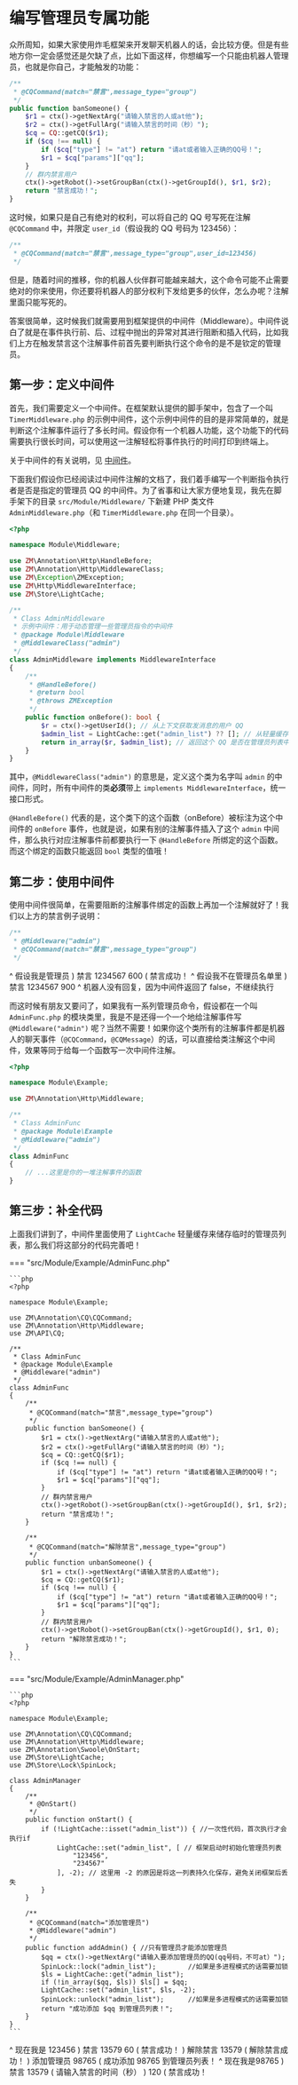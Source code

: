 # 编写管理员专属功能

众所周知，如果大家使用炸毛框架来开发聊天机器人的话，会比较方便。但是有些地方你一定会感觉还是欠缺了点，比如下面这样，你想编写一个只能由机器人管理员，也就是你自己，才能触发的功能：

```php
/**
 * @CQCommand(match="禁言",message_type="group")
 */
public function banSomeone() {
    $r1 = ctx()->getNextArg("请输入禁言的人或at他");
    $r2 = ctx()->getFullArg("请输入禁言的时间（秒）");
    $cq = CQ::getCQ($r1);
    if ($cq !== null) {
        if ($cq["type"] != "at") return "请at或者输入正确的QQ号！";
        $r1 = $cq["params"]["qq"];
    }
    // 群内禁言用户
    ctx()->getRobot()->setGroupBan(ctx()->getGroupId(), $r1, $r2);
    return "禁言成功！";
}
```

这时候，如果只是自己有绝对的权利，可以将自己的 QQ 号写死在注解 `@CQCommand` 中，并限定 `user_id`（假设我的 QQ 号码为 123456）：

```php
/**
 * @CQCommand(match="禁言",message_type="group",user_id=123456)
 */
```

但是，随着时间的推移，你的机器人伙伴群可能越来越大，这个命令可能不止需要绝对的你来使用，你还要将机器人的部分权利下发给更多的伙伴，怎么办呢？注解里面只能写死的。

答案很简单，这时候我们就需要用到框架提供的中间件（Middleware）。中间件说白了就是在事件执行前、后、过程中抛出的异常对其进行阻断和插入代码，比如我们上方在触发禁言这个注解事件前首先要判断执行这个命令的是不是钦定的管理员。

## 第一步：定义中间件

首先，我们需要定义一个中间件。在框架默认提供的脚手架中，包含了一个叫 `TimerMiddleware.php` 的示例中间件，这个示例中间件的目的是非常简单的，就是判断这个注解事件运行了多长时间。假设你有一个机器人功能，这个功能下的代码需要执行很长时间，可以使用这一注解轻松将事件执行的时间打印到终端上。

关于中间件的有关说明，见 [中间件](/event/middleware)。

下面我们假设你已经阅读过中间件注解的文档了，我们着手编写一个判断指令执行者是否是指定的管理员 QQ 的中间件。为了省事和让大家方便地复现，我先在脚手架下的目录 `src/Module/Middleware/` 下新建 PHP 类文件 `AdminMiddleware.php`（和 `TimerMiddleware.php` 在同一个目录）。

```php
<?php

namespace Module\Middleware;

use ZM\Annotation\Http\HandleBefore;
use ZM\Annotation\Http\MiddlewareClass;
use ZM\Exception\ZMException;
use ZM\Http\MiddlewareInterface;
use ZM\Store\LightCache;

/**
 * Class AdminMiddleware
 * 示例中间件：用于动态管理一些管理员指令的中间件
 * @package Module\Middleware
 * @MiddlewareClass("admin")
 */
class AdminMiddleware implements MiddlewareInterface
{
    /**
     * @HandleBefore()
     * @return bool
     * @throws ZMException
     */
    public function onBefore(): bool {
        $r = ctx()->getUserId(); // 从上下文获取发消息的用户 QQ
        $admin_list = LightCache::get("admin_list") ?? []; // 从轻量缓存获取管理员列表
        return in_array($r, $admin_list); // 返回这个 QQ 是否在管理员列表中
    }
}
```

其中，`@MiddlewareClass("admin")` 的意思是，定义这个类为名字叫 `admin` 的中间件，同时，所有中间件的类**必须**带上 `implements MiddlewareInterface`，统一接口形式。

`@HandleBefore()` 代表的是，这个类下的这个函数（onBefore）被标注为这个中间件的 `onBefore` 事件，也就是说，如果有别的注解事件插入了这个 `admin` 中间件，那么执行对应注解事件前都要执行一下 `@HandleBefore` 所绑定的这个函数。而这个绑定的函数只能返回 `bool` 类型的值哦！

## 第二步：使用中间件

使用中间件很简单，在需要阻断的注解事件绑定的函数上再加一个注解就好了！我们以上方的禁言例子说明：

```php
/**
 * @Middleware("admin")
 * @CQCommand(match="禁言",message_type="group")
 */
```

<chat-box>
^ 假设我是管理员
) 禁言 1234567 600
( 禁言成功！
^ 假设我不在管理员名单里
) 禁言 1234567 900
^ 机器人没有回复，因为中间件返回了 false，不继续执行
</chat-box>

而这时候有朋友又要问了，如果我有一系列管理员命令，假设都在一个叫 `AdminFunc.php` 的模块类里，我是不是还得一个一个地给注解事件写 `@Middleware("admin")` 呢？当然不需要！如果你这个类所有的注解事件都是机器人的聊天事件（`@CQCommand`，`@CQMessage`）的话，可以直接给类注解这个中间件，效果等同于给每一个函数写一次中间件注解。

```php
<?php

namespace Module\Example;

use ZM\Annotation\Http\Middleware;

/**
 * Class AdminFunc
 * @package Module\Example
 * @Middleware("admin")
 */
class AdminFunc
{ 
    // ...这里是你的一堆注解事件的函数
}
```

## 第三步：补全代码

上面我们讲到了，中间件里面使用了 `LightCache` 轻量缓存来储存临时的管理员列表，那么我们将这部分的代码完善吧！

=== "src/Module/Example/AdminFunc.php"

	```php
	<?php

    namespace Module\Example;

    use ZM\Annotation\CQ\CQCommand;
    use ZM\Annotation\Http\Middleware;
    use ZM\API\CQ;

    /**
     * Class AdminFunc
     * @package Module\Example
     * @Middleware("admin")
     */
    class AdminFunc
    {
        /**
         * @CQCommand(match="禁言",message_type="group")
         */
        public function banSomeone() {
            $r1 = ctx()->getNextArg("请输入禁言的人或at他");
            $r2 = ctx()->getFullArg("请输入禁言的时间（秒）");
            $cq = CQ::getCQ($r1);
            if ($cq !== null) {
                if ($cq["type"] != "at") return "请at或者输入正确的QQ号！";
                $r1 = $cq["params"]["qq"];
            }
            // 群内禁言用户
            ctx()->getRobot()->setGroupBan(ctx()->getGroupId(), $r1, $r2);
            return "禁言成功！";
        }

        /**
         * @CQCommand(match="解除禁言",message_type="group")
         */
        public function unbanSomeone() {
            $r1 = ctx()->getNextArg("请输入禁言的人或at他");
            $cq = CQ::getCQ($r1);
            if ($cq !== null) {
                if ($cq["type"] != "at") return "请at或者输入正确的QQ号！";
                $r1 = $cq["params"]["qq"];
            }
            // 群内禁言用户
            ctx()->getRobot()->setGroupBan(ctx()->getGroupId(), $r1, 0);
            return "解除禁言成功！";
        }
    }
    ```

=== "src/Module/Example/AdminManager.php"

	```php
	<?php

    namespace Module\Example;

    use ZM\Annotation\CQ\CQCommand;
    use ZM\Annotation\Http\Middleware;
    use ZM\Annotation\Swoole\OnStart;
    use ZM\Store\LightCache;
    use ZM\Store\Lock\SpinLock;

    class AdminManager
    {
        /**
         * @OnStart()
         */
        public function onStart() {
            if (!LightCache::isset("admin_list")) { //一次性代码，首次执行才会执行if
                LightCache::set("admin_list", [ // 框架启动时初始化管理员列表
                    "123456",
                    "234567"
                ], -2); // 这里用 -2 的原因是将这一列表持久化保存，避免关闭框架后丢失
            }
        }

        /**
         * @CQCommand(match="添加管理员")
         * @Middleware("admin")
         */
        public function addAdmin() { //只有管理员才能添加管理员
            $qq = ctx()->getNextArg("请输入要添加管理员的QQ(qq号码，不可at）");
            SpinLock::lock("admin_list");        //如果是多进程模式的话需要加锁
            $ls = LightCache::get("admin_list");
            if (!in_array($qq, $ls)) $ls[] = $qq;
            LightCache::set("admin_list", $ls, -2);
            SpinLock::unlock("admin_list");      //如果是多进程模式的话需要加锁
            return "成功添加 $qq 到管理员列表！";
        }
    }
	```
	
<chat-box>
^ 现在我是 123456
) 禁言 13579 60
( 禁言成功！
) 解除禁言 13579
( 解除禁言成功！
) 添加管理员 98765
( 成功添加 98765 到管理员列表！
^ 现在我是98765
) 禁言 13579
( 请输入禁言的时间（秒）
) 120
( 禁言成功！
</chat-box>

